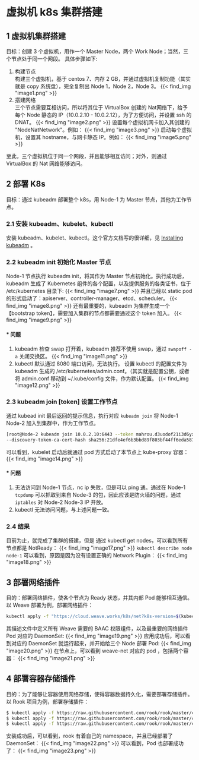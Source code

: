# 虚拟机 k8s 集群搭建


## 1 虚拟机集群搭建
目标：创建 3 个虚拟机，用作一个 Master Node，两个 Work Node；当然，三个节点处于同一个网段。
具体步骤如下:
1. 构建节点 <br>
构建三个虚拟机，基于 centos 7、内存 2 GB，并通过虚拟机复制功能（其实就是 copy 系统盘），完全复制出 Node 1，Node 2，Node 3。
    {{< find_img "image1.png" >}}
2. 搭建网络 <br>
三个节点需要互相访问，所以将其位于 VirtualBox 创建的 Nat网络下，给予每个 Node  静态的 IP（10.0.2.10 - 10.0.2.12），为了方便访问，并设置 ssh 的 DNAT。
    {{< find_img "image2.png" >}}
设置每个虚拟机网卡加入其创建的 "NodeNatNetwork"。例如：
    {{< find_img "image3.png"  >}}
启动每个虚拟机，设置其 hostname，与网卡静态 IP。例如：
    {{< find_img "image5.png"  >}}

至此，三个虚拟机位于同一个网段，并且能够相互访问；对外，则通过 VirtualBox 的 Nat 网络能够访问。

## 2 部署 K8s
目标：通过 kubeadm 部署整个 k8s，用 Node-1 为 Master 节点，其他为工作节点。

### 2.1 安装 kubeadm、kubelet、kubectl
安装 kubeadm、kubelet、kubectl。这个官方文档写的很详细，见 [Installing kubeadm](https://kubernetes.io/docs/setup/production-environment/tools/kubeadm/install-kubeadm/) 。

### 2.2 kubeadm init 初始化 Master 节点
Node-1 节点执行 kubeadm init，将其作为 Master 节点初始化。执行成功后，kubeadm 生成了 Kubernetes 组件的各个配置，以及提供服务的各类证书，位于 /etc/kubernetes 目录下:
  {{< find_img "image7.png"  >}}
并且已经以 static pod 的形式启动了：apiserver、controller-manager、etcd、scheduler。
  {{< find_img "image8.png"  >}}
还有最重要的，kubeadm 为集群生成一个【bootstrap token】，需要加入集群的节点都需要通过这个 token 加入。
  {{< find_img "image9.png"  >}}
#### * 问题
1. kubeadm 检查 swap 打开着，kubeadm 推荐不使用 swap，通过 `swapoff -a` 关闭交换区。
  {{< find_img "image11.png"  >}}
2. kubectl 默认通过 8080 端口访问，无法执行。	设置 kubectl 的配置文件为 kubeadm 生成的 /etc/kubernetes/admin.conf。（其实就是配置公钥，或者将 admin.conf 移动到 ~/.kube/config 文件，作为默认配置。
  {{< find_img "image12.png"  >}}

### 2.3 kubeadm join [token] 设置工作节点
通过 kubead init 最后返回的提示信息，执行对应 `kubeadm join` 将 Node-1 Node-2 加入到集群中，作为工作节点。
```bash
[root@Node-2 kubeadm join 10.0.2.10:6443 --token mahrou.d3uodof21i3d6yxk 
--discovery-token-ca-cert-hash sha256:21dfe4ef6b3bbd89f803bf44ff6eda587874336d103d0e4a3b --v 5
```
可以看到，kubelet 启动后就通过 pod 方式启动了本节点上 kube-proxy 容器：
  {{< find_img "image14.png" >}}
#### * 问题
1. 无法访问到 Node-1 节点，nc ip 失败，但是可以 ping 通。通过在 Node-1 `tcpdump` 可以抓取到来自 Node-3 的包，因此应该是防火墙的问题，通过 `iptables` 对 Node-2 Node-3 IP 开放。
2. kubectl 无法访问问题，与上述问题一致。

### 2.4 结果
目前为止，就完成了集群的搭建，但是 通过 kubectl get nodes，可以看到所有节点都是 NotReady：
  {{< find_img "image17.png"  >}}
`kubectl describe node node-1` 可以看到，原因是因为没有设置正确的 Network Plugin：
  {{< find_img "image18.png"  >}}


## 3 部署网络插件
目的：部署网络插件，使各个节点为 Ready 状态，并其内部 Pod 能够相互通信。<br>
以 Weave 部署为例，部署网络插件：
```bash
kubectl apply -f "https://cloud.weave.works/k8s/net?k8s-version=$(kubectl version | base64 | tr -d '\n')"
```
其描述文件中定义所有 Weave 需要的 BAAC 权限组件，以及最重要的网络插件 Pod 对应的 DaemonSet:
  {{< find_img "image19.png"  >}}
应用成功后，可以看到对应的 DaemonSet 就运行起来，并开始给三个 Node 部署 Pod:
  {{< find_img "image20.png"  >}}
在节点上，可以看到 weave-net 对应的 pod ，包括两个容器：
  {{< find_img "image21.png"  >}}


## 4 部署容器存储插件
目的：为了能够让容器使用网络存储，使得容器数据持久化，需要部署存储插件。 <br>
以 Rook 项目为例，部署存储插件：
```bash
$ kubectl apply -f https://raw.githubusercontent.com/rook/rook/master/cluster/exampleskubernetes/ceph/common.yaml
$ kubectl apply -f https://raw.githubusercontent.com/rook/rook/master/cluster/exampleskubernetes/ceph/operator.yaml
$ kubectl apply -f https://raw.githubusercontent.com/rook/rook/master/cluster/examples/kubernetes/ceph/cluster.yaml
```
安装成功后，可以看到，rook 有着自己的 namespace，并且已经部署了 DaemonSet：
  {{< find_img "image22.png"  >}}
可以看到，Pod 也部署成功了：
  {{< find_img "image23.png"  >}}
















  
